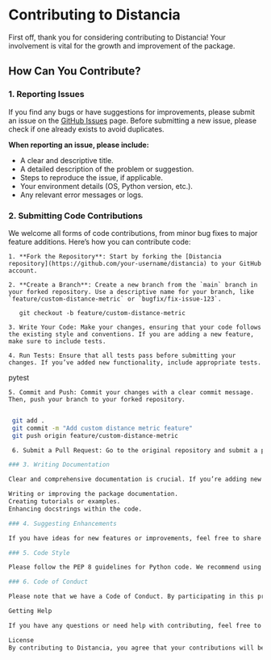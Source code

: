 # Contributing to Distancia

First off, thank you for considering contributing to Distancia! Your involvement is vital for the growth and improvement of the package.

## How Can You Contribute?

### 1. Reporting Issues

If you find any bugs or have suggestions for improvements, please submit an issue on the [GitHub Issues](https://github.com/your-username/distancia/issues) page. Before submitting a new issue, please check if one already exists to avoid duplicates.

**When reporting an issue, please include:**
- A clear and descriptive title.
- A detailed description of the problem or suggestion.
- Steps to reproduce the issue, if applicable.
- Your environment details (OS, Python version, etc.).
- Any relevant error messages or logs.

### 2. Submitting Code Contributions

We welcome all forms of code contributions, from minor bug fixes to major feature additions. Here’s how you can contribute code:

    1. **Fork the Repository**: Start by forking the [Distancia repository](https://github.com/your-username/distancia) to your GitHub account.

    2. **Create a Branch**: Create a new branch from the `main` branch in your forked repository. Use a descriptive name for your branch, like `feature/custom-distance-metric` or `bugfix/fix-issue-123`.

       git checkout -b feature/custom-distance-metric

    3. Write Your Code: Make your changes, ensuring that your code follows the existing style and conventions. If you are adding a new feature, make sure to include tests.

    4. Run Tests: Ensure that all tests pass before submitting your changes. If you’ve added new functionality, include appropriate tests.
   pytest

    5. Commit and Push: Commit your changes with a clear commit message. Then, push your branch to your forked repository.

   ```bash

    git add .
    git commit -m "Add custom distance metric feature"
    git push origin feature/custom-distance-metric

    6. Submit a Pull Request: Go to the original repository and submit a pull request from your branch. Describe your changes and mention any related issues.

### 3. Writing Documentation

Clear and comprehensive documentation is crucial. If you’re adding new features or changing existing functionality, update the documentation accordingly. Documentation contributions can be in the form of:

Writing or improving the package documentation.
Creating tutorials or examples.
Enhancing docstrings within the code.

### 4. Suggesting Enhancements

If you have ideas for new features or improvements, feel free to share them. You can submit these as issues or start a discussion in the GitHub Discussions section.

### 5. Code Style

Please follow the PEP 8 guidelines for Python code. We recommend using a linter like flake8 to check your code style before submission.

### 6. Code of Conduct

Please note that we have a Code of Conduct. By participating in this project, you agree to abide by its terms.

Getting Help

If you have any questions or need help with contributing, feel free to open an issue or join our discussions. We’re here to help!

License
By contributing to Distancia, you agree that your contributions will be licensed under the MIT License.
